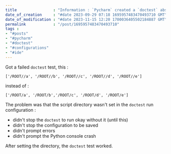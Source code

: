 ```yaml
---
title                : "Information : `Pycharm` created a `doctest` absurd result"
date_of_creation     : "#date 2023-09-29 07:18 1695957483470493710 GMT"
date_of_modification : "#date 2023-11-15 12:20 1700036405502184887 GMT"
permalink            : "/post/1695957483470493710"
tags :
- "#posts"
- "#pycharm"
- "#doctest"
- "#configurations"
- "#ide"
---
```


Got a failed `doctest` test, this :

`['/ROOT//a', '/ROOT//b', '/ROOT//c', '/ROOT//d', '/ROOT//e']`

instead of :

`['/ROOT/a', '/ROOT/b','/ROOT/c', '/ROOT/d', '/ROOT/e']`

The problem was that the script directory wasn't set in the `doctest` run configuration : 
- didn't stop the `doctest` to run okay without it (until this)
- didn't stop the configuration to be saved
- didn't prompt errors 
- didn't prompt the Python console crash

After setting the directory, the `doctest` test worked.